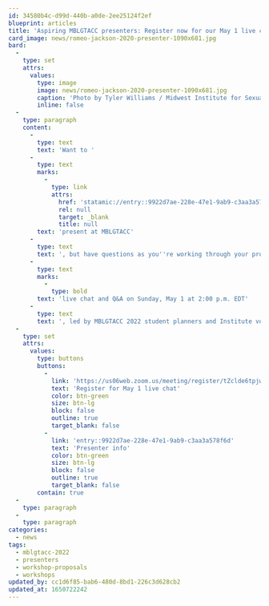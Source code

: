 ```yaml
---
id: 34580b4c-d99d-440b-a0de-2ee25124f2ef
blueprint: articles
title: 'Aspiring MBLGTACC presenters: Register now for our May 1 live chat and Q&A session'
card_image: news/romeo-jackson-2020-presenter-1090x681.jpg
bard:
  -
    type: set
    attrs:
      values:
        type: image
        image: news/romeo-jackson-2020-presenter-1090x681.jpg
        caption: 'Photo by Tyler Williams / Midwest Institute for Sexuality and Gender Diversity'
        inline: false
  -
    type: paragraph
    content:
      -
        type: text
        text: 'Want to '
      -
        type: text
        marks:
          -
            type: link
            attrs:
              href: 'statamic://entry::9922d7ae-228e-47e1-9ab9-c3aa3a578f6d'
              rel: null
              target: _blank
              title: null
        text: 'present at MBLGTACC'
      -
        type: text
        text: ', but have questions as you''re working through your proposal? Whether it''s your first time putting together a submission or you''re a returning presenter, you''re invited to join us for a '
      -
        type: text
        marks:
          -
            type: bold
        text: 'live chat and Q&A on Sunday, May 1 at 2:00 p.m. EDT'
      -
        type: text
        text: ', led by MBLGTACC 2022 student planners and Institute volunteer staff. We''ll be on hand to chat about your ideas, to help break down your idea into a solid proposal, and brainstorm around any sticking points. Feel free to also all your questions about the process, how to submit, and more. Check back here later for details on how to join the session.'
  -
    type: set
    attrs:
      values:
        type: buttons
        buttons:
          -
            link: 'https://us06web.zoom.us/meeting/register/tZclde6tpjwvGdPXsF_e_rFNKsBZ6SCR1vju'
            text: 'Register for May 1 live chat'
            color: btn-green
            size: btn-lg
            block: false
            outline: true
            target_blank: false
          -
            link: 'entry::9922d7ae-228e-47e1-9ab9-c3aa3a578f6d'
            text: 'Presenter info'
            color: btn-green
            size: btn-lg
            block: false
            outline: true
            target_blank: false
        contain: true
  -
    type: paragraph
  -
    type: paragraph
categories:
  - news
tags:
  - mblgtacc-2022
  - presenters
  - workshop-proposals
  - workshops
updated_by: cc1d6f85-bab6-480d-8bd1-226c3d628cb2
updated_at: 1650722242
---
```

